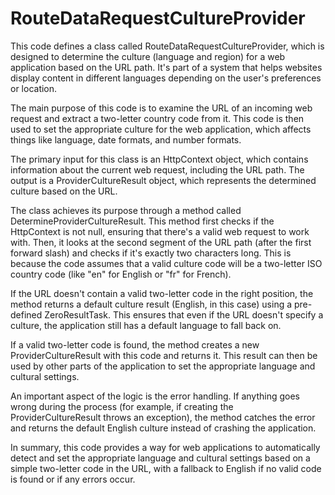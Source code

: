 # RouteDataRequestCultureProvider

This code defines a class called RouteDataRequestCultureProvider, which is designed to determine the culture (language and region) for a web application based on the URL path. It's part of a system that helps websites display content in different languages depending on the user's preferences or location.

The main purpose of this code is to examine the URL of an incoming web request and extract a two-letter country code from it. This code is then used to set the appropriate culture for the web application, which affects things like language, date formats, and number formats.

The primary input for this class is an HttpContext object, which contains information about the current web request, including the URL path. The output is a ProviderCultureResult object, which represents the determined culture based on the URL.

The class achieves its purpose through a method called DetermineProviderCultureResult. This method first checks if the HttpContext is not null, ensuring that there's a valid web request to work with. Then, it looks at the second segment of the URL path (after the first forward slash) and checks if it's exactly two characters long. This is because the code assumes that a valid culture code will be a two-letter ISO country code (like "en" for English or "fr" for French).

If the URL doesn't contain a valid two-letter code in the right position, the method returns a default culture result (English, in this case) using a pre-defined ZeroResultTask. This ensures that even if the URL doesn't specify a culture, the application still has a default language to fall back on.

If a valid two-letter code is found, the method creates a new ProviderCultureResult with this code and returns it. This result can then be used by other parts of the application to set the appropriate language and cultural settings.

An important aspect of the logic is the error handling. If anything goes wrong during the process (for example, if creating the ProviderCultureResult throws an exception), the method catches the error and returns the default English culture instead of crashing the application.

In summary, this code provides a way for web applications to automatically detect and set the appropriate language and cultural settings based on a simple two-letter code in the URL, with a fallback to English if no valid code is found or if any errors occur.
